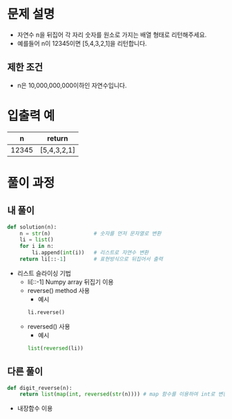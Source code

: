 # 문제 설명
- 자연수 n을 뒤집어 각 자리 숫자를 원소로 가지는 배열 형태로 리턴해주세요.
- 예를들어 n이 12345이면 [5,4,3,2,1]을 리턴합니다.

## 제한 조건
- n은 10,000,000,000이하인 자연수입니다.

# 입출력 예
|n|return|
|--|--|
|12345|[5,4,3,2,1]|

# 풀이 과정
## 내 풀이
```python
def solution(n):   
    n = str(n)              # 숫자를 먼저 문자열로 변환
    li = list()
    for i in n:
        li.append(int(i))   # 리스트로 자연수 변환 
    return li[::-1]         # 표현방식으로 뒤집어서 출력
```

- 리스트 슬라이싱 기법
    - li[::-1] 
        Numpy array 뒤집기 이용
    - reverse() method 사용
        - 예시
        ```python
        li.reverse()
        ```
    - reversed() 사용
        - 예시
        ```python
        list(reversed(li))
        ```

## 다른 풀이
```python
def digit_reverse(n):
    return list(map(int, reversed(str(n)))) # map 함수를 이용하여 int로 변환
```
- 내장함수 이용

